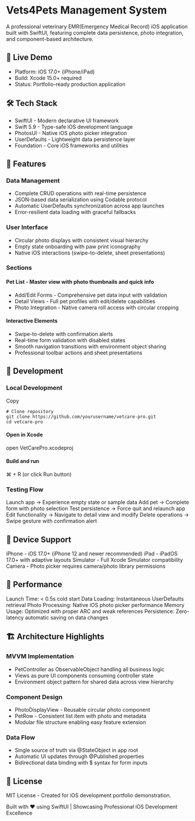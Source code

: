 # Vets4Pets Management System
A professional veterinary EMR(Emergency Medical Record) iOS application built with SwiftUI, featuring complete data persistence, photo integration, and component-based architecture.

## 🚀 Live Demo

- Platform: iOS 17.0+ (iPhone/iPad)
- Build: Xcode 15.0+ required
- Status: Portfolio-ready production application

## 🛠️ Tech Stack

- SwiftUI - Modern declarative UI framework
- Swift 5.9 - Type-safe iOS development language
-  PhotosUI - Native iOS photo picker integration
-   UserDefaults - Lightweight data persistence layer
-   Foundation - Core iOS frameworks and utilities

##  🎨 Features

### Data Management

- Complete CRUD operations with real-time persistence
- JSON-based data serialization using Codable protocol
- Automatic UserDefaults synchronization across app launches
- Error-resilient data loading with graceful fallbacks

### User Interface

- Circular photo displays with consistent visual hierarchy
- Empty state onboarding with paw print iconography
- Native iOS interactions (swipe-to-delete, sheet presentations)

### Sections

#### Pet List - Master view with photo thumbnails and quick info
- Add/Edit Forms - Comprehensive pet data input with validation
- Detail Views - Full pet profiles with edit/delete capabilities
- Photo Integration - Native camera roll access with circular cropping

#### Interactive Elements

- Swipe-to-delete with confirmation alerts
- Real-time form validation with disabled states
- Smooth navigation transitions with environment object sharing
- Professional toolbar actions and sheet presentations


## 🔧 Development

### Local Development
Copy
```console
# Clone repository
git clone https://github.com/yourusername/vetcare-pro.git
cd vetcare-pro
```

#### Open in Xcode
open VetCarePro.xcodeproj


#### Build and run
⌘ + R (or click Run button)


### Testing Flow

Launch app → Experience empty state or sample data
Add pet → Complete form with photo selection
Test persistence → Force quit and relaunch app
Edit functionality → Navigate to detail view and modify
Delete operations → Swipe gesture with confirmation alert

## 📱 Device Support

iPhone - iOS 17.0+ (iPhone 12 and newer recommended)
iPad - iPadOS 17.0+ with adaptive layouts
Simulator - Full Xcode Simulator compatibility
Camera - Photo picker requires camera/photo library permissions

## 🎯 Performance

Launch Time: < 0.5s cold start
Data Loading: Instantaneous UserDefaults retrieval
Photo Processing: Native iOS photo picker performance
Memory Usage: Optimized with proper ARC and weak references
Persistence: Zero-latency automatic saving on data changes

## 🏗️ Architecture Highlights

### MVVM Implementation

- PetController as ObservableObject handling all business logic
- Views as pure UI components consuming controller state
- Environment object pattern for shared data across view hierarchy

### Component Design

- PhotoDisplayView - Reusable circular photo component
- PetRow - Consistent list item with photo and metadata
- Modular file structure enabling easy feature extension
### Data Flow

- Single source of truth via @StateObject in app root
- Automatic UI updates through @Published properties
- Bidirectional data binding with $ syntax for form inputs

## 📄 License

MIT License - Created for iOS development portfolio demonstration.

Built with ❤️ using SwiftUI | Showcasing Professional iOS Development Excellence
